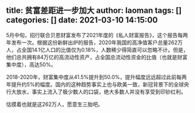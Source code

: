 title: 贫富差距进一步加大
author: laoman
tags: []
categories: []
date: 2021-03-10 14:15:00
---
5月中旬，招行联合贝恩财富发布了2021年度的《私人财富报告》，这个报告每两年发布一次。根据这份新鲜出炉的报告，2020年我国的高净值客户总量262万人，占全国14.1亿人口的比值仅为0.18%，人数稀少得简直可以忽略不计。但是，他们总共拥有84万亿的高流动性资产，占全国总流动性资金的比值（也就是财富集中度），高达50%。







2018-2020年，财富集中度从41.5%提升到50.0%，提升幅度远远超过此前每两年提升约5%的幅度。国内的这种趋势事实上也与欧美一致，新冠背景下的全球央行大放水，事实上流入了极少数人的口袋，绝大多数人并没有享受到印钞红利。

估摸着也就是这262万人，愿意生三胎吧。